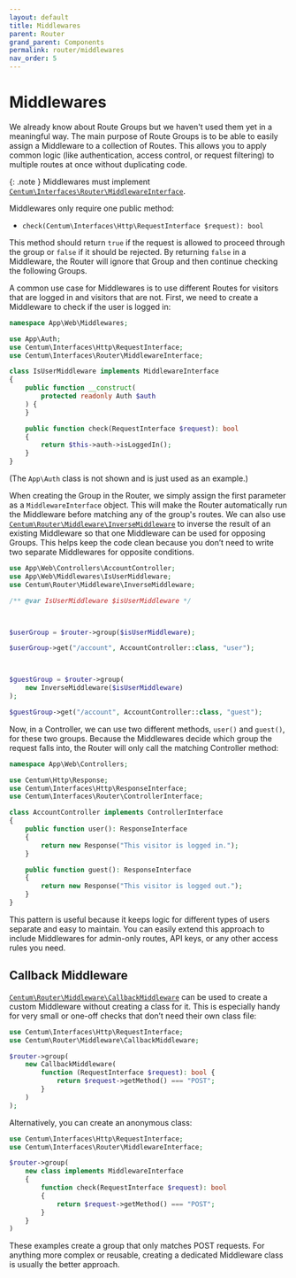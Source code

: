 ```yaml
---
layout: default
title: Middlewares
parent: Router
grand_parent: Components
permalink: router/middlewares
nav_order: 5
---
```




# Middlewares

We already know about Route Groups but we haven't used them yet in a meaningful way.
The main purpose of Route Groups is to be able to easily assign a Middleware to a collection of Routes.
This allows you to apply common logic (like authentication, access control, or request filtering) to multiple routes at once without duplicating code.

{: .note }
Middlewares must implement [`Centum\Interfaces\Router\MiddlewareInterface`](https://github.com/SidRoberts/centum/blob/main/src/Interfaces/Router/MiddlewareInterface.php).

Middlewares only require one public method:

- `check(Centum\Interfaces\Http\RequestInterface $request): bool`

This method should return `true` if the request is allowed to proceed through the group or `false` if it should be rejected.
By returning `false` in a Middleware, the Router will ignore that Group and then continue checking the following Groups.

A common use case for Middlewares is to use different Routes for visitors that are logged in and visitors that are not.
First, we need to create a Middleware to check if the user is logged in:

```php
namespace App\Web\Middlewares;

use App\Auth;
use Centum\Interfaces\Http\RequestInterface;
use Centum\Interfaces\Router\MiddlewareInterface;

class IsUserMiddleware implements MiddlewareInterface
{
    public function __construct(
        protected readonly Auth $auth
    ) {
    }

    public function check(RequestInterface $request): bool
    {
        return $this->auth->isLoggedIn();
    }
}
```

(The `App\Auth` class is not shown and is just used as an example.)

When creating the Group in the Router, we simply assign the first parameter as a `MiddlewareInterface` object.
This will make the Router automatically run the Middleware before matching any of the group's routes.
We can also use [`Centum\Router\Middleware\InverseMiddleware`](https://github.com/SidRoberts/centum/blob/main/src/Router/Middleware/InverseMiddleware.php) to inverse the result of an existing Middleware so that one Middleware can be used for opposing Groups.
This helps keep the code clean because you don’t need to write two separate Middlewares for opposite conditions.

```php
use App\Web\Controllers\AccountController;
use App\Web\Middlewares\IsUserMiddleware;
use Centum\Router\Middleware\InverseMiddleware;

/** @var IsUserMiddleware $isUserMiddleware */



$userGroup = $router->group($isUserMiddleware);

$userGroup->get("/account", AccountController::class, "user");



$guestGroup = $router->group(
    new InverseMiddleware($isUserMiddleware)
);

$guestGroup->get("/account", AccountController::class, "guest");
```

Now, in a Controller, we can use two different methods, `user()` and `guest()`, for these two groups.
Because the Middlewares decide which group the request falls into, the Router will only call the matching Controller method:

```php
namespace App\Web\Controllers;

use Centum\Http\Response;
use Centum\Interfaces\Http\ResponseInterface;
use Centum\Interfaces\Router\ControllerInterface;

class AccountController implements ControllerInterface
{
    public function user(): ResponseInterface
    {
        return new Response("This visitor is logged in.");
    }

    public function guest(): ResponseInterface
    {
        return new Response("This visitor is logged out.");
    }
}
```

This pattern is useful because it keeps logic for different types of users separate and easy to maintain.
You can easily extend this approach to include Middlewares for admin-only routes, API keys, or any other access rules you need.



## Callback Middleware

[`Centum\Router\Middleware\CallbackMiddleware`](https://github.com/SidRoberts/centum/blob/main/src/Router/Middleware/CallbackMiddleware.php) can be used to create a custom Middleware without creating a class for it.
This is especially handy for very small or one-off checks that don’t need their own class file:

```php
use Centum\Interfaces\Http\RequestInterface;
use Centum\Router\Middleware\CallbackMiddleware;

$router->group(
    new CallbackMiddleware(
        function (RequestInterface $request): bool {
            return $request->getMethod() === "POST";
        }
    )
);
```

Alternatively, you can create an anonymous class:

```php
use Centum\Interfaces\Http\RequestInterface;
use Centum\Interfaces\Router\MiddlewareInterface;

$router->group(
    new class implements MiddlewareInterface
    {
        function check(RequestInterface $request): bool
        {
            return $request->getMethod() === "POST";
        }
    }
)
```

These examples create a group that only matches POST requests.
For anything more complex or reusable, creating a dedicated Middleware class is usually the better approach.

